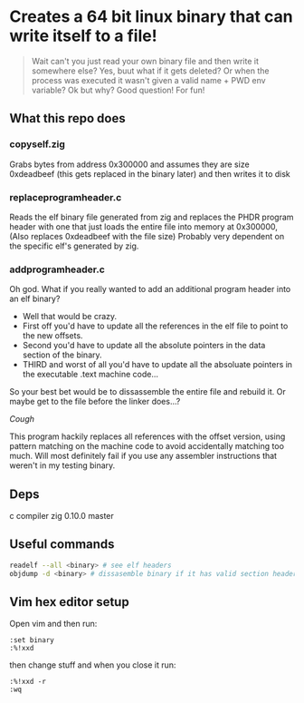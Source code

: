 # Creates a 64 bit linux binary that can write itself to a file!
> Wait can't you just read your own binary file and then write it somewhere else?
Yes, buut what if it gets deleted? Or when the process was executed it wasn't given a valid name + PWD env variable?
> Ok but why?
Good question! For fun!

## What this repo does

### copyself.zig
Grabs bytes from address 0x300000 and assumes they are size 0xdeadbeef (this gets replaced in the binary later) and then writes it to disk


### replaceprogramheader.c
Reads the elf binary file generated from zig and replaces the PHDR program header with one that just loads the entire file into memory at 0x300000, (Also replaces 0xdeadbeef with the file size)
Probably very dependent on the specific elf's generated by zig.


### addprogramheader.c
Oh god. What if you really wanted to add an additional program header into an elf binary?
- Well that would be crazy.
- First off you'd have to update all the references in the elf file to point to the new offsets.
- Second you'd have to update all the absolute pointers in the data section of the binary.
- THIRD and worst of all you'd have to update all the absoluate pointers in the executable .text machine code...

So your best bet would be to dissassemble the entire file and rebuild it. Or maybe get to the file before the linker does...?

*Cough*

This program hackily replaces all references with the offset version, using pattern matching on the machine code to avoid accidentally matching too much.
Will most definitely fail if you use any assembler instructions that weren't in my testing binary.

## Deps
c compiler
zig 0.10.0 master

## Useful commands

```bash
readelf --all <binary> # see elf headers
objdump -d <binary> # dissasemble binary if it has valid section headers
```

## Vim hex editor setup
Open vim and then run:
```vim
:set binary
:%!xxd
```
then change stuff and when you close it run:
```vim
:%!xxd -r
:wq
```
